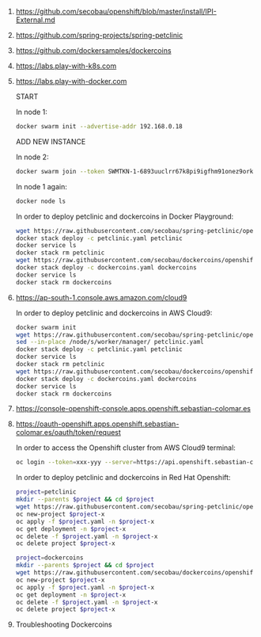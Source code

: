 1. https://github.com/secobau/openshift/blob/master/install/IPI-External.md
1. https://github.com/spring-projects/spring-petclinic
1. https://github.com/dockersamples/dockercoins
1. https://labs.play-with-k8s.com
1. https://labs.play-with-docker.com

   START
   
   In node 1:
   ```bash
   docker swarm init --advertise-addr 192.168.0.18
   ```
   ADD NEW INSTANCE
   
   In node 2:
   ```bash
   docker swarm join --token SWMTKN-1-6893uuclrr67k8pi9igfhm91onez9orkco7rlin260192ojkl1-bj2bj4bxjfbzn32d39ajjnwuf 192.168.0.18:2377
   ```
   In node 1 again:
   ```bash
   docker node ls
   ```
   In order to deploy petclinic and dockercoins in Docker Playground:
   ```bash
   wget https://raw.githubusercontent.com/secobau/spring-petclinic/openshift/etc/docker/swarm/petclinic.yaml
   docker stack deploy -c petclinic.yaml petclinic
   docker service ls
   docker stack rm petclinic
   wget https://raw.githubusercontent.com/secobau/dockercoins/openshift/etc/docker/swarm/dockercoins.yaml
   docker stack deploy -c dockercoins.yaml dockercoins
   docker service ls
   docker stack rm dockercoins
   ```
1. https://ap-south-1.console.aws.amazon.com/cloud9
   
   In order to deploy petclinic and dockercoins in AWS Cloud9:
   ```bash
   docker swarm init
   wget https://raw.githubusercontent.com/secobau/spring-petclinic/openshift/etc/docker/swarm/petclinic.yaml
   sed --in-place /node/s/worker/manager/ petclinic.yaml
   docker stack deploy -c petclinic.yaml petclinic
   docker service ls
   docker stack rm petclinic
   wget https://raw.githubusercontent.com/secobau/dockercoins/openshift/etc/docker/swarm/dockercoins.yaml
   docker stack deploy -c dockercoins.yaml dockercoins
   docker service ls
   docker stack rm dockercoins
   ``` 
1. https://console-openshift-console.apps.openshift.sebastian-colomar.es
1. https://oauth-openshift.apps.openshift.sebastian-colomar.es/oauth/token/request

   In order to access the Openshift cluster from AWS Cloud9 terminal:
   ```bash
   oc login --token=xxx-yyy --server=https://api.openshift.sebastian-colomar.es:6443
   ```   
   In order to deploy petclinic and dockercoins in Red Hat Openshift:
   ```bash
   project=petclinic
   mkdir --parents $project && cd $project
   wget https://raw.githubusercontent.com/secobau/spring-petclinic/openshift/etc/docker/kubernetes/petclinic.yaml
   oc new-project $project-x
   oc apply -f $project.yaml -n $project-x   
   oc get deployment -n $project-x
   oc delete -f $project.yaml -n $project-x
   oc delete project $project-x
   
   project=dockercoins
   mkdir --parents $project && cd $project
   wget https://raw.githubusercontent.com/secobau/dockercoins/openshift/etc/docker/kubernetes/dockercoins.yaml
   oc new-project $project-x
   oc apply -f $project.yaml -n $project-x   
   oc get deployment -n $project-x
   oc delete -f $project.yaml -n $project-x
   oc delete project $project-x
   ```
1. Troubleshooting Dockercoins   
